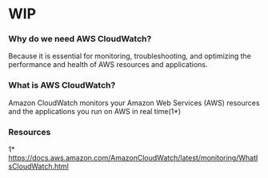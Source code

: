 # WIP

### Why do we need AWS CloudWatch?

Because it is essential for monitoring, troubleshooting, and optimizing the performance and health of AWS resources and applications.

### What is AWS CloudWatch?

Amazon CloudWatch monitors your Amazon Web Services (AWS) resources and the applications you run on AWS in real time(1*)




### Resources

1* https://docs.aws.amazon.com/AmazonCloudWatch/latest/monitoring/WhatIsCloudWatch.html

